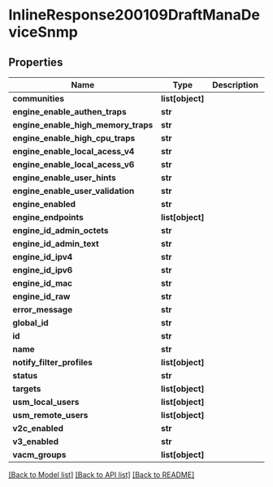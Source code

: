 # InlineResponse200109DraftManaDeviceSnmp

## Properties
Name | Type | Description | Notes
------------ | ------------- | ------------- | -------------
**communities** | **list[object]** |  | [optional] 
**engine_enable_authen_traps** | **str** |  | [optional] 
**engine_enable_high_memory_traps** | **str** |  | [optional] 
**engine_enable_high_cpu_traps** | **str** |  | [optional] 
**engine_enable_local_acess_v4** | **str** |  | [optional] 
**engine_enable_local_acess_v6** | **str** |  | [optional] 
**engine_enable_user_hints** | **str** |  | [optional] 
**engine_enable_user_validation** | **str** |  | [optional] 
**engine_enabled** | **str** |  | [optional] 
**engine_endpoints** | **list[object]** |  | [optional] 
**engine_id_admin_octets** | **str** |  | [optional] 
**engine_id_admin_text** | **str** |  | [optional] 
**engine_id_ipv4** | **str** |  | [optional] 
**engine_id_ipv6** | **str** |  | [optional] 
**engine_id_mac** | **str** |  | [optional] 
**engine_id_raw** | **str** |  | [optional] 
**error_message** | **str** |  | [optional] 
**global_id** | **str** |  | [optional] 
**id** | **str** |  | [optional] 
**name** | **str** |  | [optional] 
**notify_filter_profiles** | **list[object]** |  | [optional] 
**status** | **str** |  | [optional] 
**targets** | **list[object]** |  | [optional] 
**usm_local_users** | **list[object]** |  | [optional] 
**usm_remote_users** | **list[object]** |  | [optional] 
**v2c_enabled** | **str** |  | [optional] 
**v3_enabled** | **str** |  | [optional] 
**vacm_groups** | **list[object]** |  | [optional] 

[[Back to Model list]](../README.md#documentation-for-models) [[Back to API list]](../README.md#documentation-for-api-endpoints) [[Back to README]](../README.md)

